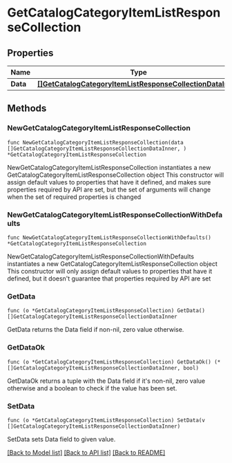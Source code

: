 # GetCatalogCategoryItemListResponseCollection

## Properties

Name | Type | Description | Notes
------------ | ------------- | ------------- | -------------
**Data** | [**[]GetCatalogCategoryItemListResponseCollectionDataInner**](GetCatalogCategoryItemListResponseCollectionDataInner.md) |  | 

## Methods

### NewGetCatalogCategoryItemListResponseCollection

`func NewGetCatalogCategoryItemListResponseCollection(data []GetCatalogCategoryItemListResponseCollectionDataInner, ) *GetCatalogCategoryItemListResponseCollection`

NewGetCatalogCategoryItemListResponseCollection instantiates a new GetCatalogCategoryItemListResponseCollection object
This constructor will assign default values to properties that have it defined,
and makes sure properties required by API are set, but the set of arguments
will change when the set of required properties is changed

### NewGetCatalogCategoryItemListResponseCollectionWithDefaults

`func NewGetCatalogCategoryItemListResponseCollectionWithDefaults() *GetCatalogCategoryItemListResponseCollection`

NewGetCatalogCategoryItemListResponseCollectionWithDefaults instantiates a new GetCatalogCategoryItemListResponseCollection object
This constructor will only assign default values to properties that have it defined,
but it doesn't guarantee that properties required by API are set

### GetData

`func (o *GetCatalogCategoryItemListResponseCollection) GetData() []GetCatalogCategoryItemListResponseCollectionDataInner`

GetData returns the Data field if non-nil, zero value otherwise.

### GetDataOk

`func (o *GetCatalogCategoryItemListResponseCollection) GetDataOk() (*[]GetCatalogCategoryItemListResponseCollectionDataInner, bool)`

GetDataOk returns a tuple with the Data field if it's non-nil, zero value otherwise
and a boolean to check if the value has been set.

### SetData

`func (o *GetCatalogCategoryItemListResponseCollection) SetData(v []GetCatalogCategoryItemListResponseCollectionDataInner)`

SetData sets Data field to given value.



[[Back to Model list]](../README.md#documentation-for-models) [[Back to API list]](../README.md#documentation-for-api-endpoints) [[Back to README]](../README.md)


